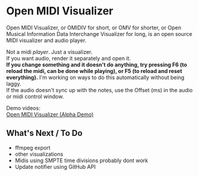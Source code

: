 # Open MIDI Visualizer

Open MIDI Visualizer, or OMIDIV for short, or OMV for shorter, or Open Musical Information Data Interchange Visualizer for long, is an open source MIDI visualizer and audio player.

Not a midi *player*. Just a visualizer.  
If you want audio, render it separately and open it.  
**If you change something and it doesn't do anything, try pressing F6 (to reload the midi, can be done while playing), or F5 (to reload and reset everything).** I'm working on ways to do this automatically without being laggy.  
If the audio doesn't sync up with the notes, use the Offset (ms) in the audio or midi control window.  

Demo videos:  
[Open MIDI Visualizer (Alpha Demo)](https://youtu.be/4YJwQmvFq10)

## What's Next / To Do
- ffmpeg export
- other visualizations
- Midis using SMPTE time divisions probably dont work
- Update notifier using GitHub API
